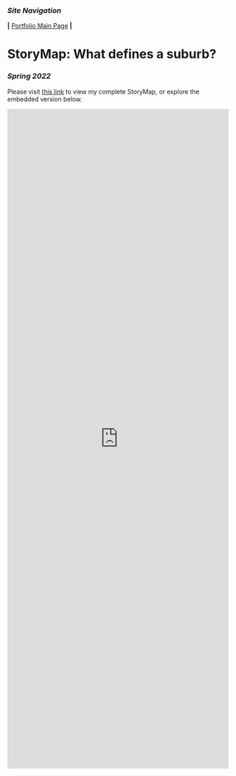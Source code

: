 ### *Site Navigation*
**|**  [Portfolio Main Page](/README.md)  **|** 
# StoryMap: What defines a suburb?
### *Spring 2022*

Please visit [this link](https://arcg.is/080e8O) to view my complete StoryMap, or explore the embedded version below.

<iframe src="https://storymaps.arcgis.com/stories/65f3f3278581403598f329cd0148a4f1?header" width="100%" height="1500px" frameborder="0" allowfullscreen allow="geolocation"></iframe>
